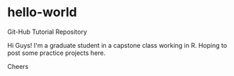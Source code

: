 # hello-world
Git-Hub Tutorial Repository

Hi Guys!
I'm a graduate student in a capstone class working in R. 
Hoping to post some practice projects here.

Cheers
